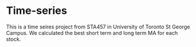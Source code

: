 # Time-series
This is a time seires project from STA457 in University of Toronto St George Campus. We calculated the best short term and long term MA for each stock.
